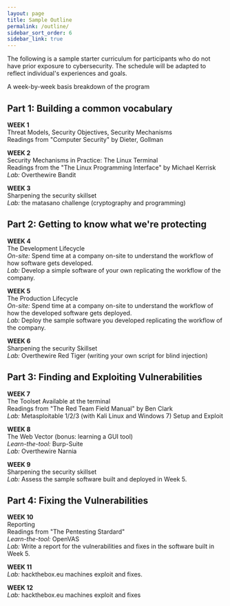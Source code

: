 ```yaml
---
layout: page
title: Sample Outline
permalink: /outline/
sidebar_sort_order: 6
sidebar_link: true
---
```


The following is a sample starter curriculum for participants
who do not have prior exposure to cybersecurity. The schedule will be adapted
to reflect individual's experiences and goals.

<p class="message">
A week-by-week basis breakdown of the program
</p>

## Part 1: Building a common vocabulary
__WEEK 1__  
Threat Models, Security Objectives, Security Mechanisms   
Readings from "Computer Security" by Dieter, Gollman

__WEEK 2__  
Security Mechanisms in Practice: The Linux Terminal   
Readings from the "The Linux Programming Interface" by Michael Kerrisk  
*Lab:* Overthewire Bandit

__WEEK 3__   
Sharpening the security skillset  
*Lab:* the matasano challenge (cryptography and programming)


## Part 2: Getting to know what we're protecting
__WEEK 4__  
The Development Lifecycle  
*On-site:* Spend time at a company on-site to understand the workflow 
of how software gets developed.  
*Lab:* Develop a simple software of your own replicating the workflow 
of the company.

__WEEK 5__   
The Production Lifecycle  
*On-site:* Spend time at a company on-site to understand the workflow
of how the developed software gets deployed.  
*Lab:* Deploy the sample software you developed replicating the workflow of the company.

__WEEK 6__  
Sharpening the security Skillset  
*Lab:* Overthewire Red Tiger (writing your own script for blind injection)

## Part 3: Finding and Exploiting Vulnerabilities
__WEEK 7__   
The Toolset Available at the terminal   
Readings from "The Red Team Field Manual" by Ben Clark    
*Lab:* Metasploitable 1/2/3 (with Kali Linux and Windows 7) Setup and Exploit

__WEEK 8__  
The Web Vector (bonus: learning a GUI tool)  
*Learn-the-tool:* Burp-Suite  
*Lab:* Overthewire Narnia

__WEEK 9__  
Sharpening the security skillset  
*Lab:* Assess the sample software built and deployed in Week 5.

## Part 4: Fixing the Vulnerabilities
__WEEK 10__  
Reporting  
Readings from "The Pentesting Stardard"  
*Learn-the-tool:* OpenVAS  
*Lab:* Write a report for the vulnerabilities and fixes in the software built in Week 5.

__WEEK 11__  
*Lab:* hackthebox.eu machines exploit and fixes.

__WEEK 12__  
*Lab:* hackthebox.eu machines exploit and fixes

